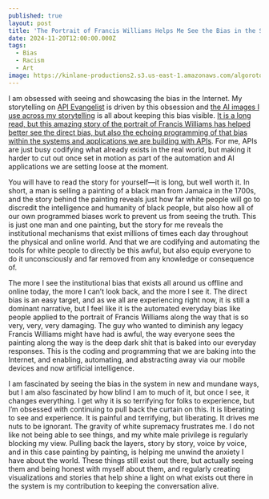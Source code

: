 ```yaml
---
published: true
layout: post
title: 'The Portrait of Francis Williams Helps Me See the Bias in the System'
date: 2024-11-20T12:00:00.000Z
tags:
  - Bias
  - Racism
  - Art
image: https://kinlane-productions2.s3.us-east-1.amazonaws.com/algorotoscope-cli/filters/francis-williams.jpg
---
```

I am obsessed with seeing and showcasing the bias in the Internet. My storytelling on [API Evangelist](https://apievangelist.com) is driven by this obsession and [the AI images I use across my storytelling](https://algorithmic.rotoscope.work/) is all about keeping this bias visible. [It is a long read, but this amazing story of the portrait of Francis Williams has helped better see the direct bias, but also the echoing programming of that bias within the systems and applications we are building with APIs](https://www.lrb.co.uk/the-paper/v46/n22/fara-dabhoiwala/a-man-of-parts-and-learning). For me, APIs are just busy codifying what already exists in the real world, but making it harder to cut out once set in motion as part of the automation and AI applications we are setting loose at the moment.

You will have to read the story for yourself—it is long, but well worth it. In short, a man is selling a painting of a black man from Jamaica in the 1700s, and the story behind the painting reveals just how far white people will go to discredit the intelligence and humanity of black people, but also how all of our own programmed biases work to prevent us from seeing the truth. This is just one man and one painting, but the story for me reveals the institutional mechanisms that exist millions of times each day throughout the physical and online world. And that we are codifying and automating the tools for white people to directly be this awful, but also equip everyone to do it unconsciously and far removed from any knowledge or consequence of.

The more I see the institutional bias that exists all around us offline and online today, the more I can’t look back, and the more I see it. The direct bias is an easy target, and as we all are experiencing right now, it is still a dominant narrative, but I feel like it is the automated everyday bias like people applied to the portrait of Francis Williams along the way that is so very, very, very damaging. The guy who wanted to diminish any legacy Francis Williams might have had is awful, the way everyone sees the painting along the way is the deep dark shit that is baked into our everyday responses. This is the coding and programming that we are baking into the Internet, and enabling, automating, and abstracting away via our mobile devices and now artificial intelligence. 

I am fascinated by seeing the bias in the system in new and mundane ways, but I am also fascinated by how blind I am to much of it, but once I see, it changes everything. I get why it is so terrifying for folks to experience, but I’m obsessed with continuing to pull back the curtain on this. It is liberating to see and experience. It is painful and terrifying, but liberating. It drives me nuts to be ignorant. The gravity of white supremacy frustrates me. I do not like not being able to see things, and my white male privilege is regularly blocking my view. Pulling back the layers, story by story, voice by voice, and in this case painting by painting, is helping me unwind the anxiety I have about the world. These things still exist out there, but actually seeing them and being honest with myself about them, and regularly creating visualizations and stories that help shine a light on what exists out there in the system is my contribution to keeping the conversation alive.